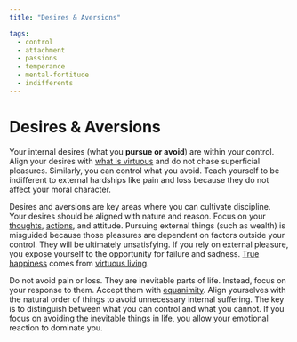 ```yaml
---
title: "Desires & Aversions"

tags:
  - control
  - attachment
  - passions
  - temperance
  - mental-fortitude
  - indifferents
---
```


# Desires & Aversions

Your internal desires (what you **pursue or avoid**) are within your control.
Align your desires with [what is virtuous](acting-virtue.md) and do not chase
superficial pleasures. Similarly, you can control what you avoid. Teach yourself
to be indifferent to external hardships like pain and loss because they do not
affect your moral character.

Desires and aversions are key areas where you can cultivate discipline. Your
desires should be aligned with nature and reason. Focus on your
[thoughts](thoughts-judgments.md), [actions](actions.md), and attitude. Pursuing
external things (such as wealth) is misguided because those pleasures are
dependent on factors outside your control. They will be ultimately unsatisfying.
If you rely on external pleasure, you expose yourself to the opportunity for
failure and sadness. [True happiness](happiness-flourishing.md) comes from
[virtuous living](acting-virtue.md).

Do not avoid pain or loss. They are inevitable parts of life. Instead, focus on
your response to them. Accept them with [equanimity](inner-peace.md).
Align yourselves with the natural order of things to avoid unnecessary internal
suffering. The key is to distinguish between what you can control and what you
cannot. If you focus on avoiding the inevitable things in life, you allow your
emotional reaction to dominate you.
